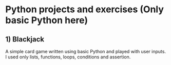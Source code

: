 # Python projects and exercises (Only basic Python here)

## 1) Blackjack
A simple card game written using basic Python and played with user inputs. I used only lists, functions, loops, conditions and assertion.
